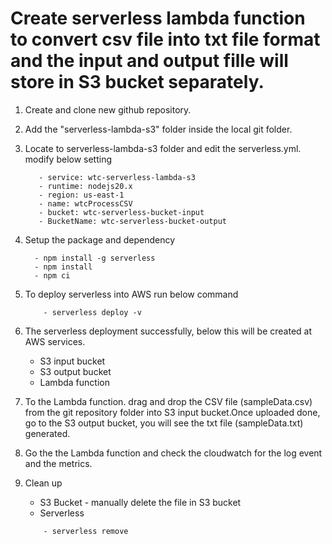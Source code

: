 # Create serverless lambda function to convert csv file into txt file format and the input and output fille will store in S3 bucket separately.

1. Create and clone new github repository.
2. Add the "serverless-lambda-s3" folder inside the local git folder. 
3. Locate to serverless-lambda-s3 folder and edit the serverless.yml. modify below setting
    ```
       - service: wtc-serverless-lambda-s3
       - runtime: nodejs20.x 
       - region: us-east-1
       - name: wtcProcessCSV
       - bucket: wtc-serverless-bucket-input
       - BucketName: wtc-serverless-bucket-output
    ```
   
4. Setup the package and dependency
     ```
       - npm install -g serverless
       - npm install
       - npm ci
     ```
5. To deploy serverless into AWS run below command
   ```
       - serverless deploy -v
   ```
6. The serverless deployment successfully, below this will be created at AWS services.
   - S3 input bucket
   - S3 output bucket
   - Lambda function
7. To the Lambda function. drag and drop the CSV file (sampleData.csv) from the git repository folder into S3 input bucket.Once uploaded done, go to the S3 output bucket, you will see the txt file (sampleData.txt) generated.
8. Go the the Lambda function and check the cloudwatch for the log event and the metrics.
9. Clean up
    - S3 Bucket - manually delete the file in S3 bucket
    - Serverless 
   ```
       - serverless remove
   ```  

